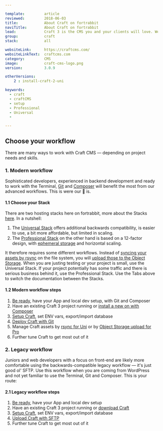 ```yaml
---

template:         article
reviewed:         2018-06-03
title:            About Craft on fortrabbit
naviTitle:        About Craft on fortrabbit
lead:             Craft 3 is the CMS you and your clients will love. We love it too. Our aim is to help you — the developer — to successfully develop and deploy Craft here. This is your entry point. 
group:            craft
stack:            all

websiteLink:      https://craftcms.com/
websiteLinkText:  craftcms.com
category:         CMS
image:            craft-cms-logo.png
version:          3.0.9

otherVersions:
    2 : install-craft-2-uni

keywords:
  - craft
  - craftCMS
  - setup
  - Professional
  - Universal
  -

---
```



## Choose your workflow

There are many ways to work with Craft CMS — depending on project needs and skills.

### 1. Modern workflow

Sophisticated developers, experienced in backend development and ready to work with the Terminal, [Git](/git) and [Composer](/composer) will benefit the most from our advanced workflows. This is were our 💜 is.

#### 1.1 Choose your Stack

There are two hosting stacks here on fortrabbit, more about the Stacks [here](/stacks). In a nutshell: 

1. The [Universal Stack](/app-uni) offers additional backwards compatibility, is easier to use, a bit more affordable, but limited in scaling. 
2. The [Professional Stack](/app-pro) on the other hand is based on a 12-factor design, with [ephemeral storage](/app-pro#toc-ephemeral-storage) and horizontal scaling. 

It therefore requires some different workflows. Instead of [syncing your assets by rsync](/craft-3-assets-uni) on the file system, you will [upload those to the Object Storage](/craft-3-assets-pro). When you are justing testing or your project is small, use the Universal Stack. If your project potentially has some traffic and there is serious business behind it, use the Professional Stack. Use the Tabs above to switch the documentation between the Stacks.

#### 1.2 Modern workflow steps

1. [Be ready](/get-ready), have your App and local dev setup, with Git and Composer
2. Have an existing Craft 3 project running or [install a new on with Composer](craft-3-install-local#toc-1a-download-craft-with-composer)
3. [Setup Craft](/craft-3-setup), set ENV vars, export/import database
4. [Deploy Craft with Git](/craft-3-deploy-git)
5. Manage Craft assets by [rsync for Uni](/craft-3-assets-uni) or by [Object Storage upload for Pro](/craft-3-assets-pro) 
6. Further tune Craft to get most out of it


### 2. Legacy workflow

Juniors and web developers with a focus on front-end are likely more comfortable using the backwards-compatible legacy workflow — it's just good ol' SFTP. Use this workflow when you are coming from WordPress and not yet familiar to use the Terminal, Git and Composer. This is your route:

#### 2.1 Legacy workflow steps

1. [Be ready](/get-ready), have your App and local dev setup
2. Have an existing Craft 3 project running or [download Craft](craft-3-install-local#toc-1b-download-the-craft-zip-file)
3. [Setup Craft](/craft-3-setup), set ENV vars, export/import database
4. [Upload Craft with SFTP](/craft-3-upload-sftp)
5. Further tune Craft to get most out of it




